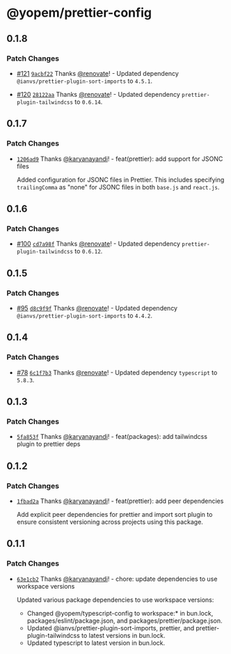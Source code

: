 # @yopem/prettier-config

## 0.1.8

### Patch Changes

- [#121](https://github.com/yopem/tooling/pull/121)
  [`9acbf22`](https://github.com/yopem/tooling/commit/9acbf22308c2f3444163d088e33a8ab44db1bbf4)
  Thanks [@renovate](https://github.com/apps/renovate)! - Updated dependency
  `@ianvs/prettier-plugin-sort-imports` to `4.5.1`.

- [#120](https://github.com/yopem/tooling/pull/120)
  [`28122aa`](https://github.com/yopem/tooling/commit/28122aa982a10c5634851b4183999d272d54b13c)
  Thanks [@renovate](https://github.com/apps/renovate)! - Updated dependency
  `prettier-plugin-tailwindcss` to `0.6.14`.

## 0.1.7

### Patch Changes

- [`1206ad9`](https://github.com/yopem/tooling/commit/1206ad9e2dbdcd92f5e0528698d22671a3d3413d)
  Thanks [@karyanayandi](https://github.com/karyanayandi)! - feat(prettier): add
  support for JSONC files

  Added configuration for JSONC files in Prettier. This includes specifying
  `trailingComma` as "none" for JSONC files in both `base.js` and `react.js`.

## 0.1.6

### Patch Changes

- [#100](https://github.com/yopem/tooling/pull/100)
  [`cd7a98f`](https://github.com/yopem/tooling/commit/cd7a98f45c3cf5b7b4c20cd223a78f302407d85c)
  Thanks [@renovate](https://github.com/apps/renovate)! - Updated dependency
  `prettier-plugin-tailwindcss` to `0.6.12`.

## 0.1.5

### Patch Changes

- [#95](https://github.com/yopem/tooling/pull/95)
  [`d8c9f9f`](https://github.com/yopem/tooling/commit/d8c9f9ff2b70ae99297367a6ce50116702d91bf2)
  Thanks [@renovate](https://github.com/apps/renovate)! - Updated dependency
  `@ianvs/prettier-plugin-sort-imports` to `4.4.2`.

## 0.1.4

### Patch Changes

- [#78](https://github.com/yopem/tooling/pull/78)
  [`6c1f7b3`](https://github.com/yopem/tooling/commit/6c1f7b3a47540214dfcfbb991e6af2f36c399ea2)
  Thanks [@renovate](https://github.com/apps/renovate)! - Updated dependency
  `typescript` to `5.8.3`.

## 0.1.3

### Patch Changes

- [`5fa853f`](https://github.com/yopem/tooling/commit/5fa853f7f2007dfc53a0fdb4bc9e417d2a4ad77d)
  Thanks [@karyanayandi](https://github.com/karyanayandi)! - feat(packages): add
  tailwindcss plugin to prettier deps

## 0.1.2

### Patch Changes

- [`1fbad2a`](https://github.com/yopem/tooling/commit/1fbad2a1d6ce0edc36e31605ebabc5454ac6e718)
  Thanks [@karyanayandi](https://github.com/karyanayandi)! - feat(prettier): add
  peer dependencies

  Add explicit peer dependencies for prettier and import sort plugin to ensure
  consistent versioning across projects using this package.

## 0.1.1

### Patch Changes

- [`63e1cb2`](https://github.com/yopem/tooling/commit/63e1cb219dc1bb6de722db004b5648c1ba00b34f)
  Thanks [@karyanayandi](https://github.com/karyanayandi)! - chore: update
  dependencies to use workspace versions

  Updated various package dependencies to use workspace versions:
  - Changed @yopem/typescript-config to workspace:\* in bun.lock,
    packages/eslint/package.json, and packages/prettier/package.json.
  - Updated @ianvs/prettier-plugin-sort-imports, prettier, and
    prettier-plugin-tailwindcss to latest versions in bun.lock.
  - Updated typescript to latest version in bun.lock.
